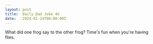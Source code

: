 ```yaml
---
layout: post
title:  Daily Dad Joke 4U
date:   2024-01-24T00:00:00Z
---
```

What did one frog say to the other frog? Time's fun when you're having flies.
